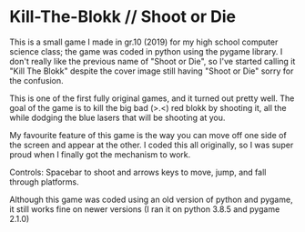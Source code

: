 # Kill-The-Blokk // Shoot or Die
This is a small game I made in gr.10 (2019) for my high school computer science class; the game was coded in python using the pygame library. I don't really like the previous name of "Shoot or Die", so I've started calling it "Kill The Blokk" despite the cover image still having "Shoot or Die" sorry for the confusion.

This is one of the first fully original games, and it turned out pretty well. The goal of the game is to kill the big bad (>.<) red blokk by shooting it, all the while dodging the blue lasers that will be shooting at you.

My favourite feature of this game is the way you can move off one side of the screen and appear at the other. I coded this all originally, so I was super proud when I finally got the mechanism to work.

Controls: Spacebar to shoot and arrows keys to move, jump, and fall through platforms.

Although this game was coded using an old version of python and pygame, it still works fine on newer versions (I ran it on python 3.8.5 and pygame 2.1.0)


